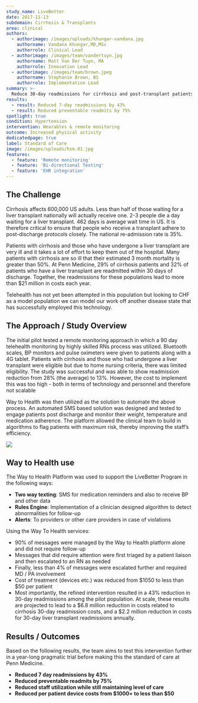 ```yaml
---
study_name: LiveBetter
date: 2017-11-13
subdomain: Cirrhosis & Transplants
area: clinical
authors:
  - authorimage: /images/uploads/khungar-vandana.jpg
    authorname: Vandana Khungar,MD,MSc
    authorrole: Clinical Lead
  - authorimage: /images/team/vandertuyn.jpg
    authorname: Matt Van Der Tuyn, MA
    authorrole: Innovation Lead
  - authorimage: /images/team/brown.jpeg
    authorname: Stephanie Brown, BS
    authorrole: Implementation Lead
summary: >-
  Reduce 30-day readmissions for cirrhosis and post-transplant patients by remotely monitoring weight, mental function, medication adherence and temperature
results:
  - result: Reduced 7-day readmissions by 43%
  - result: Reduced preventable readmits by 75%
spotlight: true
condition: Hypertension
intervention: Wearables & remote monitoring
outcome: Increased physical activity
dedicatedpage: true
label: Standard of Care 
image: /images/uploads/hsm.01.jpg
features:
  - feature: 'Remote monitoring'
  - feature: 'Bi-directional Texting'
  - feature: 'EHR integration'  
---
```


## The Challenge

Cirrhosis affects 600,000 US adults. Less than half of those waiting for a liver transplant nationally will actually receive one. 2-3 people die a day waiting for a liver transplant.
462 days is average wait time in US. It is therefore critical to ensure that people who receive a transplant adhere to post-discharge protocols closely. The national re-admission rate is 35%.

Patients with cirrhosis and those who have undergone a liver transplant are very ill and it takes a lot of effort to keep them out of the hospital. Many patients with cirrhosis are so ill that their estimated 3 month mortality is greater than 50%. At Penn Medicine, 29% of cirrhosis patients and 32% of patients who have a liver transplant are readmitted within 30 days of discharge.  Together, the readmissions for these populations lead to more than $21 million in costs each year.

Telehealth has not yet been attempted in this population but looking to CHF as a model population we can model our work off another disease state that has successfully employed this technology.

## The Approach / Study Overview

The initial pilot tested a remote monitoring approach in which a 90 day telehealth monitoring by highly skilled RNs process was utilized. Bluetooth scales, BP monitors and pulse oximeters were given to patients along with a 4G tablet.  Patients with cirrhosis and those who had undergone a liver transplant were eligible but due to home nursing criteria, there was limited eligibility. The study was successful and was able to show readmission reduction from 28% (the average) to 13%. However, the cost to implement this was too high - both in terms of technology and personnel and therefore not scalable 

Way to Health was then utilized as the solution to automate the above process. An automated SMS based solution was designed and tested to engage patients post discharge and monitor their weight, temperature and medication adherence. The platform allowed the clinical team to build in algorithms to flag patients with maximum risk, thereby improving the staff’s efficiency.

<img class="center" src="/images/peng/livbetter.png" />

## Way to Health use
The Way to Health Platform was used to support the LiveBetter Program in the following ways:

- **Two way texting**: SMS for medication reminders and also to receive BP and other data
- **Rules Engine**: Implementation of a clinician designed algorithm to detect abnormalities for follow-up
- **Alerts**: To providers or other care providers in case of violations


Using the Way To Health services:

- 90% of messages were managed by the Way to Health platform alone and did not require follow-up
- Messages that did require attention were first triaged by a patient liaison and then escalated to an RN as needed
- Finally, less than 4% of messages were escalated further and required MD / PA involvement
- Cost of treatment (devices etc.) was reduced from $1050 to less than $50 per patient
- Most importantly, the refined intervention resulted in a 43% reduction in 30-day readmissions among the pilot population.  At scale, these results are projected to lead to a $6.8 million reduction in costs related to cirrhosis 30-day readmission costs, and a $2.2 million reduction in costs for 30-day liver transplant readmissions annually.

## Results / Outcomes

Based on the following results, the team aims to test this intervention further in a year-long pragmatic trial before making this the standard of care at Penn Medicine. 

- **Reduced 7 day readmissions by 43%**
- **Reduced preventable readmits by 75%**
- **Reduced staff utilization while still maintaining level of care**
- **Reduced per patient device costs from $1000+ to less than $50**
